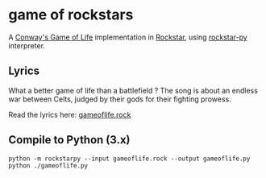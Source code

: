 # game of rockstars

A [Conway's Game of Life](https://en.wikipedia.org/wiki/Conway%27s_Game_of_Life) implementation in [Rockstar](https://github.com/dylanbeattie/rockstar), using [rockstar-py](https://github.com/yanorestes/rockstar-py) interpreter.

## Lyrics

What a better game of life than a battlefield ? The song is about an endless war between Celts, judged by their gods for their fighting prowess.

Read the lyrics here: [gameoflife.rock](./gameoflife.rock)

## Compile to Python (3.x)
```
python -m rockstarpy --input gameoflife.rock --output gameoflife.py
python ./gameoflife.py
```